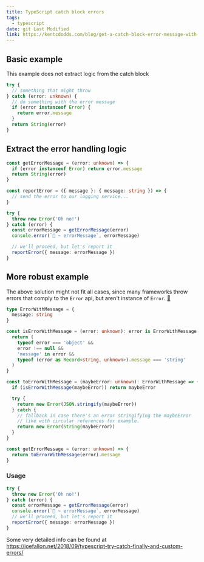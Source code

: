 ```yaml
---
title: TypeScript catch block errors
tags:
  - typescript
date: git Last Modified
link: https://kentcdodds.com/blog/get-a-catch-block-error-message-with-typescript
---
```


## Basic example

This example does not extract logic from the catch block

```ts
try {
  // something that might throw
} catch (error: unknown) {
  // do something with the error message
  if (error instanceof Error) {
    return error.message
  }
  return String(error)
}
```

## Extract the error handling logic

```ts
const getErrorMessage = (error: unknown) => {
  if (error instanceof Error) return error.message
  return String(error)
}

const reportError = ({ message }: { message: string }) => {
  // send the error to our logging service...
}

try {
  throw new Error('Oh no!')
} catch (error) {
  const errorMessage = getErrorMessage(error)
  console.error(`🚀 ~ errorMessage`, errorMessage)

  // we'll proceed, but let's report it
  reportError({ message: errorMessage })
}
```

## More robust example

The above solution might not fit all cases, since many frameworks throw errors that comply to the `Error` api, but aren't instance of `Error`. [🔗](https://github.com/kentcdodds/kentcdodds.com/issues/206)

```ts
type ErrorWithMessage = {
  message: string
}

const isErrorWithMessage = (error: unknown): error is ErrorWithMessage => {
  return (
    typeof error === 'object' &&
    error !== null &&
    'message' in error &&
    typeof (error as Record<string, unknown>).message === 'string'
  )
}

const toErrorWithMessage = (maybeError: unknown): ErrorWithMessage => {
  if (isErrorWithMessage(maybeError)) return maybeError

  try {
    return new Error(JSON.stringify(maybeError))
  } catch {
    // fallback in case there's an error stringifying the maybeError
    // like with circular references for example.
    return new Error(String(maybeError))
  }
}

const getErrorMessage = (error: unknown) => {
  return toErrorWithMessage(error).message
}
```

### Usage

```ts
try {
  throw new Error('Oh no!')
} catch (error) {
  const errorMessage = getErrorMessage(error)
  console.error(`🚀 ~ errorMessage`, errorMessage)
  // we'll proceed, but let's report it
  reportError({ message: errorMessage })
}
```

Some very detailed info can be found at https://joefallon.net/2018/09/typescript-try-catch-finally-and-custom-errors/

